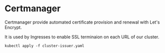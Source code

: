 # Certmanager

Certmanager provide automated certificate provision and renewal with Let's Encrypt.

It is used by Ingresses to enable SSL terminaion on each URL of our cluster.

`kubectl apply -f cluster-issuer.yaml`